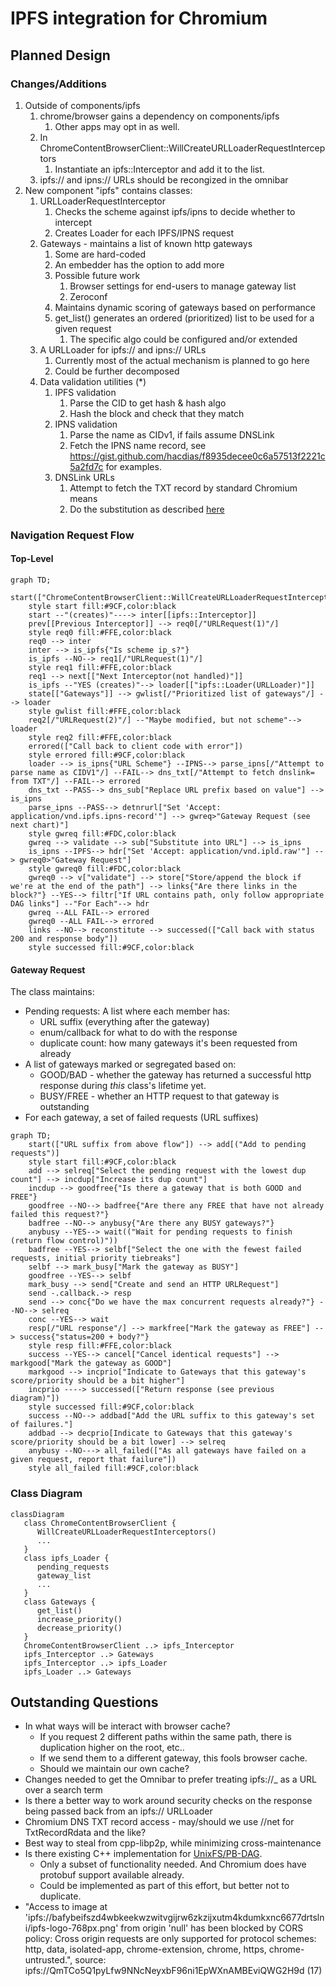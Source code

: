 # IPFS integration for Chromium

## Planned Design

### Changes/Additions

1. Outside of components/ipfs
   1. chrome/browser gains a dependency on components/ipfs
      1. Other apps may opt in as well.
   2. In ChromeContentBrowserClient::WillCreateURLLoaderRequestInterceptors
      1. Instantiate an ipfs::Interceptor and add it to the list.
   3. ipfs:// and ipns:// URLs should be recongized in the omnibar
2. New component "ipfs" contains classes:
   1. URLLoaderRequestInterceptor
      1. Checks the scheme against ipfs/ipns to decide whether to intercept
      2. Creates Loader for each IPFS/IPNS request
   2. Gateways - maintains a list of known http gateways
      1. Some are hard-coded
      2. An embedder has the option to add more
      3. Possible future work
         1. Browser settings for end-users to manage gateway list
         2. Zeroconf
      4. Maintains dynamic scoring of gateways based on performance
      5. get_list() generates an ordered (prioritized) list to be used for a given request
         1. The specific algo could be configured and/or extended
   3. A URLLoader for ipfs:// and ipns:// URLs
      1. Currently most of the actual mechanism is planned to go here
      2. Could be further decomposed
   4. Data validation utilities (*)
      1. IPFS validation
         1. Parse the CID to get hash & hash algo
         2. Hash the block and check that they match
      2. IPNS validation
         1. Parse the name as CIDv1, if fails assume DNSLink
         2. Fetch the IPNS name record, see https://gist.github.com/hacdias/f8935decee0c6a57513f2221c5a2fd7c for examples.
      4. DNSLink URLs
         1. Attempt to fetch the TXT record by standard Chromium means
         2. Do the substitution as described [here](http://chomp:8080/ipfs/bafybeidkrrsdauzr6lfkfr7so625myv7njbzvkptrrj2a4ir4ejlg3sieu/concepts/dnslink/#resolve-dnslink-name)

### Navigation Request Flow

#### Top-Level
```mermaid
graph TD;
    start(["ChromeContentBrowserClient::WillCreateURLLoaderRequestInterceptors()"])
    style start fill:#9CF,color:black
    start --"(creates)"----> inter[[ipfs::Interceptor]]
    prev[[Previous Interceptor]] --> req0[/"URLRequest(1)"/]
    style req0 fill:#FFE,color:black
    req0 --> inter
    inter --> is_ipfs{"Is scheme ip_s?"}
    is_ipfs --NO--> req1[/"URLRequest(1)"/]
    style req1 fill:#FFE,color:black
    req1 --> next[["Next Interceptor(not handled)"]]
    is_ipfs --"YES (creates)"--> loader[["ipfs::Loader(URLLoader)"]]
    state[["Gateways"]] --> gwlist[/"Prioritized list of gateways"/] --> loader
    style gwlist fill:#FFE,color:black
    req2[/"URLRequest(2)"/] --"Maybe modified, but not scheme"--> loader
    style req2 fill:#FFE,color:black
    errored(["Call back to client code with error"])
    style errored fill:#9CF,color:black
    loader --> is_ipns{"URL Scheme"} --IPNS--> parse_ipns[/"Attempt to parse name as CIDV1"/] --FAIL--> dns_txt[/"Attempt to fetch dnslink= from TXT"/] --FAIL--> errored
    dns_txt --PASS--> dns_sub["Replace URL prefix based on value"] --> is_ipns
    parse_ipns --PASS--> detnrurl["Set 'Accept: application/vnd.ipfs.ipns-record'"] --> gwreq>"Gateway Request (see next chart)"]
    style gwreq fill:#FDC,color:black
    gwreq --> validate --> sub["Substitute into URL"] --> is_ipns
    is_ipns --IPFS--> hdr["Set 'Accept: application/vnd.ipld.raw'"] --> gwreq0>"Gateway Request"]
    style gwreq0 fill:#FDC,color:black
    gwreq0 --> v["validate"] --> store["Store/append the block if we're at the end of the path"] --> links{"Are there links in the block?"} --YES--> filtr["If URL contains path, only follow appropriate DAG links"] --"For Each"--> hdr
    gwreq --ALL FAIL--> errored
    gwreq0 --ALL FAIL--> errored
    links --NO--> reconstitute --> successed(["Call back with status 200 and response body"])
    style successed fill:#9CF,color:black
 ```

#### Gateway Request

The class maintains:
* Pending requests: A list where each member has:
  * URL suffix (everything after the gateway)
  * enum/callback for what to do with the response
  * duplicate count: how many gateways it's been requested from already
* A list of gateways marked or segregated based on:
  * GOOD/BAD - whether the gateway has returned a successful http response during _this_ class's lifetime yet.
  * BUSY/FREE - whether an HTTP request to that gateway is outstanding
* For each gateway, a set of failed requests (URL suffixes)

```mermaid
graph TD;
    start(["URL suffix from above flow"]) --> add[("Add to pending requests")]
    style start fill:#9CF,color:black
    add --> selreq["Select the pending request with the lowest dup count"] --> incdup["Increase its dup count"] 
    incdup --> goodfree{"Is there a gateway that is both GOOD and FREE"} 
    goodfree --NO--> badfree{"Are there any FREE that have not already failed this request?"} 
    badfree --NO--> anybusy{"Are there any BUSY gateways?"} 
    anybusy --YES--> wait(("Wait for pending requests to finish (return flow control)"))
    badfree --YES--> selbf["Select the one with the fewest failed requests, initial priority tiebreaks"] 
    selbf --> mark_busy["Mark the gateway as BUSY"]
    goodfree --YES--> selbf
    mark_busy --> send["Create and send an HTTP URLRequest"]
    send -.callback.-> resp
    send --> conc{"Do we have the max concurrent requests already?"} --NO--> selreq
    conc --YES--> wait
    resp[/"URL response"/] --> markfree["Mark the gateway as FREE"] --> success{"status=200 + body?"} 
    style resp fill:#FFE,color:black
    success --YES--> cancel["Cancel identical requests"] --> markgood["Mark the gateway as GOOD"] 
    markgood --> incprio["Indicate to Gateways that this gateway's score/priority should be a bit higher"] 
    incprio ----> successed(["Return response (see previous diagram)"])
    style successed fill:#9CF,color:black
    success --NO--> addbad["Add the URL suffix to this gateway's set of failures."] 
    addbad --> decprio[Indicate to Gateways that this gateway's score/priority should be a bit lower] --> selreq
    anybusy --NO---> all_failed(["As all gateways have failed on a given request, report that failure"])
    style all_failed fill:#9CF,color:black
 ```

### Class Diagram

```mermaid
classDiagram
   class ChromeContentBrowserClient {
      WillCreateURLLoaderRequestInterceptors()
      ...
   }
   class ipfs_Loader {
      pending_requests
      gateway_list
      ...
   }
   class Gateways {
      get_list()
      increase_priority()
      decrease_priority()
   }
   ChromeContentBrowserClient ..> ipfs_Interceptor
   ipfs_Interceptor ..> Gateways
   ipfs_Interceptor ..> ipfs_Loader
   ipfs_Loader ..> Gateways   
```

## Outstanding Questions

 * In what ways will be interact with browser cache? 
   - If you request 2 different paths within the same path, there is duplication higher on the root, etc..
   - If we send them to a different gateway, this fools browser cache.
   - Should we maintain our own cache? 
 * Changes needed to get the Omnibar to prefer treating ipfs://_ as a URL over a search term
 * Is there a better way to work around security checks on the response being passed back from an ipfs:// URLLoader
 * Chromium DNS TXT record access - may/should we use //net for TxtRecordRdata and the like?
 * Best way to steal from cpp-libp2p, while minimizing cross-maintenance
 * Is there existing C++ implementation for [UnixFS/PB-DAG](https://ipld.io/specs/codecs/dag-pb/spec/#implementations). 
   - Only a subset of functionality needed. And Chromium does have protobuf support available already.
   - Could be implemented as part of this effort, but better not to duplicate.
 * "Access to image at 'ipfs://bafybeifszd4wbkeekwzwitvgijrw6zkzijxutm4kdumkxnc6677drtslni/ipfs-logo-768px.png' from origin 'null' has been blocked by CORS policy: Cross origin requests are only supported for protocol schemes: http, data, isolated-app, chrome-extension, chrome, https, chrome-untrusted.", source: ipfs://QmTCo5Q1pyLfw9NNcNeyxbF96ni1EpWXnAMBEviQWG2H9d (17)